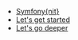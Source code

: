 * [Symfony{nit}](/)
* [Let's get started](lets_get_started.md "Let's get started")
* [Let's go deeper](lets_go_deeper.md "Let's go deeper")

